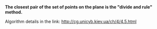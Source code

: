 **The closest pair of the set of points on the plane is the "divide and rule" method.**

Algorithm details in the link: http://cg.unicyb.kiev.ua/ch/4/4.5.html
